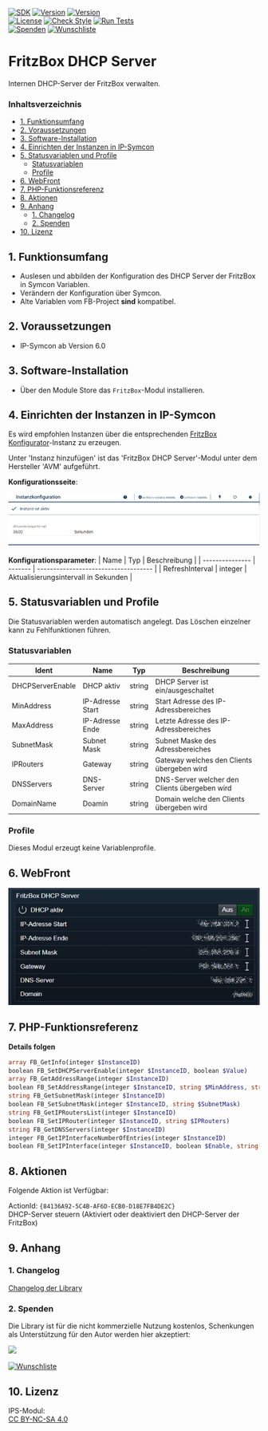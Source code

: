 [![SDK](https://img.shields.io/badge/Symcon-PHPModul-red.svg)](https://www.symcon.de/service/dokumentation/entwicklerbereich/sdk-tools/sdk-php/)
[![Version](https://img.shields.io/badge/Modul%20version-0.82-blue.svg)]()
[![Version](https://img.shields.io/badge/Symcon%20Version-6.0%20%3E-green.svg)](https://www.symcon.de/de/service/dokumentation/installation/migrationen/v60-v61-q1-2022/)  
[![License](https://img.shields.io/badge/License-CC%20BY--NC--SA%204.0-green.svg)](https://creativecommons.org/licenses/by-nc-sa/4.0/)
[![Check Style](https://github.com/Nall-chan/FritzBox/workflows/Check%20Style/badge.svg)](https://github.com/Nall-chan/FritzBox/actions) [![Run Tests](https://github.com/Nall-chan/FritzBox/workflows/Run%20Tests/badge.svg)](https://github.com/Nall-chan/FritzBox/actions)  
[![Spenden](https://www.paypalobjects.com/de_DE/DE/i/btn/btn_donate_SM.gif)](#2-spenden)
[![Wunschliste](https://img.shields.io/badge/Wunschliste-Amazon-ff69fb.svg)](#2-spenden)  

# FritzBox DHCP Server <!-- omit in toc -->
Internen DHCP-Server der FritzBox verwalten.  

### Inhaltsverzeichnis <!-- omit in toc -->

- [1. Funktionsumfang](#1-funktionsumfang)
- [2. Voraussetzungen](#2-voraussetzungen)
- [3. Software-Installation](#3-software-installation)
- [4. Einrichten der Instanzen in IP-Symcon](#4-einrichten-der-instanzen-in-ip-symcon)
- [5. Statusvariablen und Profile](#5-statusvariablen-und-profile)
  - [Statusvariablen](#statusvariablen)
  - [Profile](#profile)
- [6. WebFront](#6-webfront)
- [7. PHP-Funktionsreferenz](#7-php-funktionsreferenz)
- [8. Aktionen](#8-aktionen)
- [9. Anhang](#9-anhang)
  - [1. Changelog](#1-changelog)
  - [2. Spenden](#2-spenden)
- [10. Lizenz](#10-lizenz)

## 1. Funktionsumfang

* Auslesen und abbilden der Konfiguration des DHCP Server der FritzBox in Symcon Variablen.
* Verändern der Konfiguration über Symcon.  
* Alte Variablen vom FB-Project **sind** kompatibel.

## 2. Voraussetzungen

- IP-Symcon ab Version 6.0

## 3. Software-Installation

* Über den Module Store das `FritzBox`-Modul installieren.

## 4. Einrichten der Instanzen in IP-Symcon

 Es wird empfohlen Instanzen über die entsprechenden [FritzBox Konfigurator](../FritzBox%20Configurator/README.md)-Instanz zu erzeugen.  
 
 Unter 'Instanz hinzufügen' ist das 'FritzBox DHCP Server'-Modul unter dem Hersteller 'AVM' aufgeführt.

__Konfigurationsseite__:

![Config](imgs/config.png)

__Konfigurationsparameter__: 
| Name            | Typ     | Beschreibung                         |
| --------------- | ------- | ------------------------------------ |
| RefreshInterval | integer | Aktualisierungsintervall in Sekunden |

## 5. Statusvariablen und Profile

Die Statusvariablen werden automatisch angelegt. Das Löschen einzelner kann zu Fehlfunktionen führen.

### Statusvariablen

| Ident            | Name             | Typ    | Beschreibung                                  |
| ---------------- | ---------------- | ------ | --------------------------------------------- |
| DHCPServerEnable | DHCP aktiv       | string | DHCP Server ist ein/ausgeschaltet             |
| MinAddress       | IP-Adresse Start | string | Start Adresse des IP-Adressbereiches          |
| MaxAddress       | IP-Adresse Ende  | string | Letzte Adresse des IP-Adressbereiches         |
| SubnetMask       | Subnet Mask      | string | Subnet Maske des Adressbereiches              |
| IPRouters        | Gateway          | string | Gateway welches den Clients übergeben wird    |
| DNSServers       | DNS-Server       | string | DNS-Server welcher den Clients übergeben wird |
| DomainName       | Doamin           | string | Domain welche den Clients übergeben wird      |


### Profile

Dieses Modul erzeugt keine Variablenprofile.  

## 6. WebFront

![Webfront](imgs/webfront.png)

## 7. PHP-Funktionsreferenz

**Details folgen**

```php
array FB_GetInfo(integer $InstanceID)
boolean FB_SetDHCPServerEnable(integer $InstanceID, boolean $Value) 
array FB_GetAddressRange(integer $InstanceID)
boolean FB_SetAddressRange(integer $InstanceID, string $MinAddress, string $MaxAddress)
string FB_GetSubnetMask(integer $InstanceID)
boolean FB_SetSubnetMask(integer $InstanceID, string $SubnetMask)
string FB_GetIPRoutersList(integer $InstanceID)
boolean FB_SetIPRouter(integer $InstanceID, string $IPRouters)
string FB_GetDNSServers(integer $InstanceID)
integer FB_GetIPInterfaceNumberOfEntries(integer $InstanceID)
boolean FB_SetIPInterface(integer $InstanceID, boolean $Enable, string $IPInterfaceIPAddress, string $IPInterfaceSubnetMask, string $IPInterfaceIPAddressingType)
```

## 8. Aktionen

Folgende Aktion ist Verfügbar:

ActionId: `{84136A92-5C4B-AF6D-ECB0-D18E7FB4DE2C}`  
DHCP-Server steuern (Aktiviert oder deaktiviert den DHCP-Server der FritzBox)

## 9. Anhang

### 1. Changelog

[Changelog der Library](../README.md#changelog)

### 2. Spenden

  Die Library ist für die nicht kommerzielle Nutzung kostenlos, Schenkungen als Unterstützung für den Autor werden hier akzeptiert:  

<a href="https://www.paypal.com/donate?hosted_button_id=G2SLW2MEMQZH2" target="_blank"><img src="https://www.paypalobjects.com/de_DE/DE/i/btn/btn_donate_LG.gif" border="0" /></a>  

[![Wunschliste](https://img.shields.io/badge/Wunschliste-Amazon-ff69fb.svg)](https://www.amazon.de/hz/wishlist/ls/YU4AI9AQT9F?ref_=wl_share) 

## 10. Lizenz

  IPS-Modul:  
  [CC BY-NC-SA 4.0](https://creativecommons.org/licenses/by-nc-sa/4.0/)  

